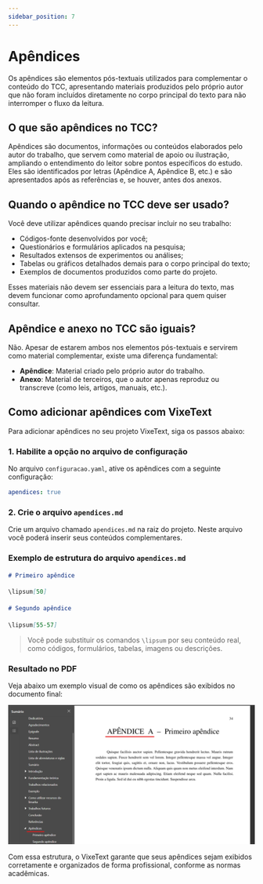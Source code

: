 ```yaml
---
sidebar_position: 7
---
```


# Apêndices

Os apêndices são elementos pós-textuais utilizados para complementar o conteúdo do TCC, apresentando materiais produzidos pelo próprio autor que não foram incluídos diretamente no corpo principal do texto para não interromper o fluxo da leitura.

## O que são apêndices no TCC?

Apêndices são documentos, informações ou conteúdos elaborados pelo autor do trabalho, que servem como material de apoio ou ilustração, ampliando o entendimento do leitor sobre pontos específicos do estudo. Eles são identificados por letras (Apêndice A, Apêndice B, etc.) e são apresentados após as referências e, se houver, antes dos anexos.

## Quando o apêndice no TCC deve ser usado?

Você deve utilizar apêndices quando precisar incluir no seu trabalho:

- Códigos-fonte desenvolvidos por você;
- Questionários e formulários aplicados na pesquisa;
- Resultados extensos de experimentos ou análises;
- Tabelas ou gráficos detalhados demais para o corpo principal do texto;
- Exemplos de documentos produzidos como parte do projeto.

Esses materiais não devem ser essenciais para a leitura do texto, mas devem funcionar como aprofundamento opcional para quem quiser consultar.

## Apêndice e anexo no TCC são iguais?

Não. Apesar de estarem ambos nos elementos pós-textuais e servirem como material complementar, existe uma diferença fundamental:

- **Apêndice**: Material criado pelo próprio autor do trabalho.
- **Anexo**: Material de terceiros, que o autor apenas reproduz ou transcreve (como leis, artigos, manuais, etc.).

## Como adicionar apêndices com VixeText

Para adicionar apêndices no seu projeto VixeText, siga os passos abaixo:

### 1. Habilite a opção no arquivo de configuração

No arquivo `configuracao.yaml`, ative os apêndices com a seguinte configuração:

```yaml
apendices: true
```

### 2. Crie o arquivo `apendices.md`

Crie um arquivo chamado `apendices.md` na raiz do projeto. Neste arquivo você poderá inserir seus conteúdos complementares.

### Exemplo de estrutura do arquivo `apendices.md`

```md
# Primeiro apêndice

\lipsum[50]

# Segundo apêndice

\lipsum[55-57]
```

> Você pode substituir os comandos `\lipsum` por seu conteúdo real, como códigos, formulários, tabelas, imagens ou descrições.

### Resultado no PDF

Veja abaixo um exemplo visual de como os apêndices são exibidos no documento final:

![Exemplo de apêndices pelo PDF](../../assets/img/exemplo-apendices-no-pdf.png)

Com essa estrutura, o VixeText garante que seus apêndices sejam exibidos corretamente e organizados de forma profissional, conforme as normas acadêmicas.
